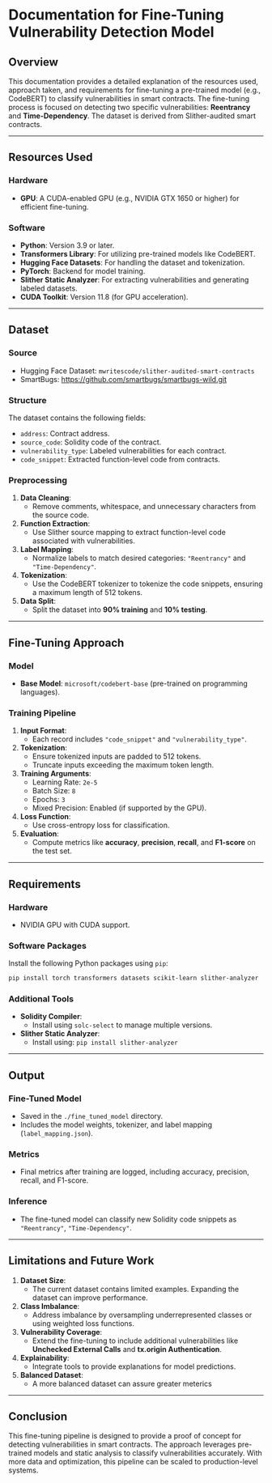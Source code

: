 # Documentation for Fine-Tuning Vulnerability Detection Model

## **Overview**
This documentation provides a detailed explanation of the resources used, approach taken, and requirements for fine-tuning a pre-trained model (e.g., CodeBERT) to classify vulnerabilities in smart contracts. The fine-tuning process is focused on detecting two specific vulnerabilities: **Reentrancy** and **Time-Dependency**. The dataset is derived from Slither-audited smart contracts.

---

## **Resources Used**
### **Hardware**
- **GPU**: A CUDA-enabled GPU (e.g., NVIDIA GTX 1650 or higher) for efficient fine-tuning.

### **Software**
- **Python**: Version 3.9 or later.
- **Transformers Library**: For utilizing pre-trained models like CodeBERT.
- **Hugging Face Datasets**: For handling the dataset and tokenization.
- **PyTorch**: Backend for model training.
- **Slither Static Analyzer**: For extracting vulnerabilities and generating labeled datasets.
- **CUDA Toolkit**: Version 11.8 (for GPU acceleration).

---




## **Dataset**
### **Source**
- Hugging Face Dataset: `mwritescode/slither-audited-smart-contracts`
- SmartBugs: https://github.com/smartbugs/smartbugs-wild.git

### **Structure**
The dataset contains the following fields:
- `address`: Contract address.
- `source_code`: Solidity code of the contract.
- `vulnerability_type`: Labeled vulnerabilities for each contract.
- `code_snippet`: Extracted function-level code from contracts.

### **Preprocessing**
1. **Data Cleaning**:
   - Remove comments, whitespace, and unnecessary characters from the source code.
2. **Function Extraction**:
   - Use Slither source mapping to extract function-level code associated with vulnerabilities.
3. **Label Mapping**:
   - Normalize labels to match desired categories: `"Reentrancy"` and `"Time-Dependency"`.
4. **Tokenization**:
   - Use the CodeBERT tokenizer to tokenize the code snippets, ensuring a maximum length of 512 tokens.
5. **Data Split**:
   - Split the dataset into **90% training** and **10% testing**.

---



## **Fine-Tuning Approach**
### **Model**
- **Base Model**: `microsoft/codebert-base` (pre-trained on programming languages).

### **Training Pipeline**
1. **Input Format**:
   - Each record includes `"code_snippet"` and `"vulnerability_type"`.
2. **Tokenization**:
   - Ensure tokenized inputs are padded to 512 tokens.
   - Truncate inputs exceeding the maximum token length.
3. **Training Arguments**:
   - Learning Rate: `2e-5`
   - Batch Size: `8`
   - Epochs: `3`
   - Mixed Precision: Enabled (if supported by the GPU).
4. **Loss Function**:
   - Use cross-entropy loss for classification.
5. **Evaluation**:
   - Compute metrics like **accuracy**, **precision**, **recall**, and **F1-score** on the test set.

---

## **Requirements**
### **Hardware**
- NVIDIA GPU with CUDA support.

### **Software Packages**
Install the following Python packages using `pip`:
```bash
pip install torch transformers datasets scikit-learn slither-analyzer
```

### **Additional Tools**
- **Solidity Compiler**:
  - Install using `solc-select` to manage multiple versions.
- **Slither Static Analyzer**:
  - Install using: `pip install slither-analyzer`

---

## **Output**
### **Fine-Tuned Model**
- Saved in the `./fine_tuned_model` directory.
- Includes the model weights, tokenizer, and label mapping (`label_mapping.json`).

### **Metrics**
- Final metrics after training are logged, including accuracy, precision, recall, and F1-score.

### **Inference**
- The fine-tuned model can classify new Solidity code snippets as `"Reentrancy"`, `"Time-Dependency"`.

---

## **Limitations and Future Work**
1. **Dataset Size**:
   - The current dataset contains limited examples. Expanding the dataset can improve performance.
2. **Class Imbalance**:
   - Address imbalance by oversampling underrepresented classes or using weighted loss functions.
3. **Vulnerability Coverage**:
   - Extend the fine-tuning to include additional vulnerabilities like **Unchecked External Calls** and **tx.origin Authentication**.
4. **Explainability**:
   - Integrate tools to provide explanations for model predictions.
5. **Balanced Dataset**:
   - A more balanced dataset can assure greater meterics
     

---

## **Conclusion**
This fine-tuning pipeline is designed to provide a proof of concept for detecting vulnerabilities in smart contracts. The approach leverages pre-trained models and static analysis to classify vulnerabilities accurately. With more data and optimization, this pipeline can be scaled to production-level systems.
